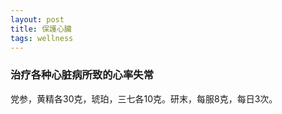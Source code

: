 ```yaml
---
layout: post
title: 保護心臟
tags: wellness
---
```

### 治疗各种心脏病所致的心率失常

党参，黄精各30克，琥珀，三七各10克。研末，每服8克，每日3次。
